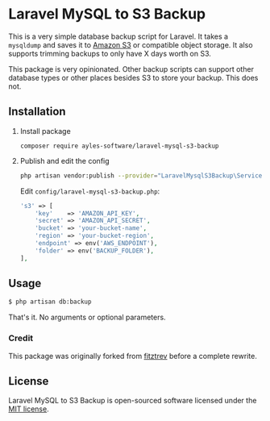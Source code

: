 # Laravel MySQL to S3 Backup

This is a very simple database backup script for Laravel. It takes a `mysqldump` 
and saves it to [Amazon S3](http://aws.amazon.com/s3/) or compatible object storage.
It also supports trimming backups to only have X days worth on S3.

This package is very opinionated. Other backup scripts can support other database types or other places besides S3 to store your backup. This does not.

## Installation

1. Install package

    ```
    composer require ayles-software/laravel-mysql-s3-backup
    ```

2. Publish and edit the config

    ```bash
    php artisan vendor:publish --provider="LaravelMysqlS3Backup\ServiceProvider"
    ```

    Edit `config/laravel-mysql-s3-backup.php`:

    ```php
    's3' => [
        'key'    => 'AMAZON_API_KEY',
        'secret' => 'AMAZON_API_SECRET',
        'bucket' => 'your-bucket-name',
        'region' => 'your-bucket-region',
        'endpoint' => env('AWS_ENDPOINT'),
        'folder' => env('BACKUP_FOLDER'),
    ],
    ```

## Usage

```bash
$ php artisan db:backup
```

That's it. No arguments or optional parameters.

### Credit

This package was originally forked from [fitztrev](https://github.com/fitztrev/laravel-mysql-s3-backup) before a complete rewrite.

## License

Laravel MySQL to S3 Backup is open-sourced software licensed under the [MIT license](https://github.com/ayles-software/laravel-mysql-s3-backup/blob/master/LICENSE.md).
